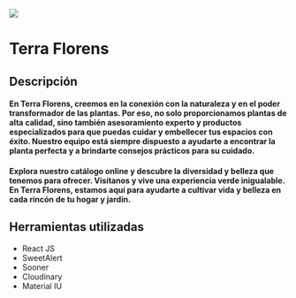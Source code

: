 ![](https://res.cloudinary.com/dmsa4jynu/image/upload/v1719962337/MainIcon_v4zojt.png)

# Terra Florens

## Descripción

#### En Terra Florens, creemos en la conexión con la naturaleza y en el poder transformador de las plantas. Por eso, no solo proporcionamos plantas de alta calidad, sino también asesoramiento experto y productos especializados para que puedas cuidar y embellecer tus espacios con éxito. Nuestro equipo está siempre dispuesto a ayudarte a encontrar la planta perfecta y a brindarte consejos prácticos para su cuidado.

#### Explora nuestro catálogo online y descubre la diversidad y belleza que tenemos para ofrecer. Visítanos y vive una experiencia verde inigualable. En Terra Florens, estamos aquí para ayudarte a cultivar vida y belleza en cada rincón de tu hogar y jardín.

## Herramientas utilizadas

- React JS
- SweetAlert
- Sooner
- Cloudinary
- Material IU
